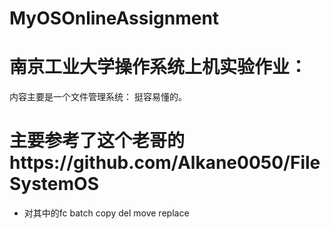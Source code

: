 # MyOSOnlineAssignment
# 南京工业大学操作系统上机实验作业：
内容主要是一个文件管理系统：
  挺容易懂的。
# 主要参考了这个老哥的https://github.com/Alkane0050/FileSystemOS
  - 对其中的fc batch copy del move replace  
